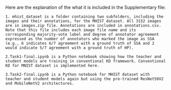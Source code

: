 

Here are the explanation of the what it is included in the Supplementary file:


    1. mhist_dataset is a folder containing two subfolders, including the images and their annotations, for the MHIST dataset. All 3152 images are in images.zip file. Annotations are included in annotations.csv. Note that this file includes each image file name and its corresponding majority-vote label and degree of annotator agreement expressed as the number of annotators who marked the image as SSA (e.g., 6 indicates 6/7 agreement with a ground truth of SSA and 2 would indicate 5/7 agreement with a ground truth of HP).

    2.Task1-final.ipynb is a Python notebook showing how the teacher and student models are training in conventional KD framework. Conventional KD for MNIST dataset is implemented here.
    
    3.Task2-final.ipynb is a Python notebook for MHIST dataset with teacher and student models again but using the pre-trained ResNet50V2 and MobileNetV2 architectures.




